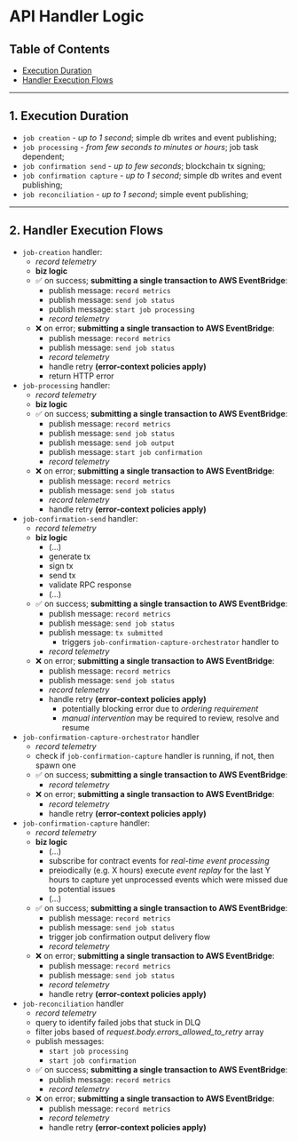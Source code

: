 # API Handler Logic

## Table of Contents

- [Execution Duration](#1-execution-duration)
- [Handler Execution Flows](#2-handler-execution-flows)

---

## 1. Execution Duration
- `job creation` - *up to 1 second*; simple db writes and event publishing;
- `job processing` - *from few seconds to minutes or hours*; job task dependent;
- `job confirmation send` - *up to few seconds*; blockchain tx signing;
- `job confirmation capture` - *up to 1 second*; simple db writes and event publishing;
- `job reconciliation` - *up to 1 second*; simple event publishing;

---

## 2. Handler Execution Flows
- `job-creation` handler:
    - *record telemetry*
    - **biz logic**
    - ✅ on success; **submitting a single transaction to AWS EventBridge**:
        - publish message: `record metrics`
        - publish message: `send job status`
        - publish message: `start job processing`
        - *record telemetry*
    - ❌ on error; **submitting a single transaction to AWS EventBridge**:
        - publish message: `record metrics`
        - publish message: `send job status`
        - *record telemetry*
        - handle retry **(error-context policies apply)**
        - return HTTP error
- `job-processing` handler:
    - *record telemetry*
    - **biz logic**
    - ✅ on success; **submitting a single transaction to AWS EventBridge**:
        - publish message: `record metrics`
        - publish message: `send job status`
        - publish message: `send job output`
        - publish message: `start job confirmation`
        - *record telemetry*
    - ❌ on error; **submitting a single transaction to AWS EventBridge**:
        - publish message: `record metrics`
        - publish message: `send job status`
        - *record telemetry*
        - handle retry **(error-context policies apply)**
- `job-confirmation-send` handler:
    - *record telemetry*
    - **biz logic**
      - (...)
      - generate tx
      - sign tx
      - send tx
      - validate RPC response
      - (...)
    - ✅ on success; **submitting a single transaction to AWS EventBridge**:
        - publish message: `record metrics`
        - publish message: `send job status`
        - publish message: `tx submitted`
          - triggers `job-confirmation-capture-orchestrator` handler to
        - *record telemetry*
    - ❌ on error; **submitting a single transaction to AWS EventBridge**:
        - publish message: `record metrics`
        - publish message: `send job status`
        - *record telemetry*
        - handle retry **(error-context policies apply)**
            - potentially blocking error due to *ordering requirement*
            - *manual intervention* may be required to review, resolve and resume
- `job-confirmation-capture-orchestrator` handler
    - *record telemetry*
    - check if `job-confirmation-capture` handler is running, if not, then spawn one
    - ✅ on success; **submitting a single transaction to AWS EventBridge**:
        - *record telemetry*
    - ❌ on error; **submitting a single transaction to AWS EventBridge**:
        - *record telemetry*
        - handle retry **(error-context policies apply)**
- `job-confirmation-capture` handler:
    - *record telemetry*
    - **biz logic**
      - (...)
      - subscribe for contract events for *real-time event processing*
      - preiodically (e.g. X hours) execute *event replay* for the last Y hours to capture yet unprocessed events which were missed due to potential issues
      - (...)
    - ✅ on success; **submitting a single transaction to AWS EventBridge**:
        - publish message: `record metrics`
        - publish message: `send job status`
        - trigger job confirmation output delivery flow
        - *record telemetry*
    - ❌ on error; **submitting a single transaction to AWS EventBridge**:
        - publish message: `record metrics`
        - publish message: `send job status`
        - *record telemetry*
        - handle retry **(error-context policies apply)**
- `job-reconciliation` handler
    - *record telemetry*
    - query to identify failed jobs that stuck in DLQ
    - filter jobs based of *request.body.errors_allowed_to_retry* array
    - publish messages:
        - `start job processing`
        - `start job confirmation`
    - ✅ on success; **submitting a single transaction to AWS EventBridge**:
        - publish message: `record metrics`
        - *record telemetry*
    - ❌ on error; **submitting a single transaction to AWS EventBridge**:
        - publish message: `record metrics`
        - *record telemetry*
        - handle retry **(error-context policies apply)**
